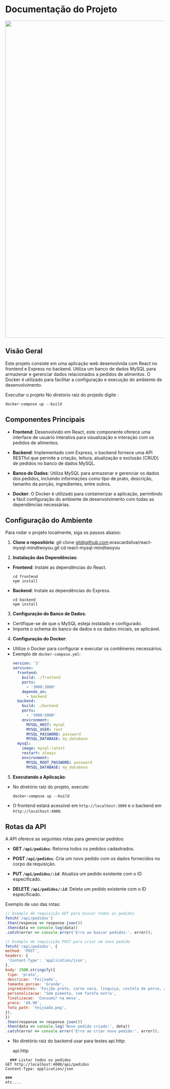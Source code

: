 # Documentação do Projeto

<img width = "1000px" src="https://github.com/erascardsilva/Test-Mynd2you/assets/70297459/247f965d-b39f-4757-8063-380e7847cf87">


## Visão Geral
Este projeto consiste em uma aplicação web desenvolvida com React no frontend e Express no backend. Utiliza um banco de dados MySQL para armazenar e gerenciar dados relacionados a pedidos de alimentos. O Docker é utilizado para facilitar a configuração e execução do ambiente de desenvolvimento.

Execultar o projeto 
No diretorio raiz do projedo digite :
  ```
  docker-compose up --build
  ```

## Componentes Principais
- **Frontend**: Desenvolvido em React, este componente oferece uma interface de usuário interativa para visualização e interação com os pedidos de alimentos.
  
- **Backend**: Implementado com Express, o backend fornece uma API RESTful que permite a criação, leitura, atualização e exclusão (CRUD) de pedidos no banco de dados MySQL.
  
- **Banco de Dados**: Utiliza MySQL para armazenar e gerenciar os dados dos pedidos, incluindo informações como tipo de prato, descrição, tamanho da porção, ingredientes, entre outros.
  
- **Docker**: O Docker é utilizado para containerizar a aplicação, permitindo a fácil configuração do ambiente de desenvolvimento com todas as dependências necessárias.

## Configuração do Ambiente
Para rodar o projeto localmente, siga os passos abaixo:

1. **Clone o repositório**:
git clone git@github.com:erascardsilva/react-mysql-mindtwoyou.git
cd react-mysql-mindtwoyou

2. **Instalação das Dependências**:
- **Frontend**: Instale as dependências do React.
  ```
  cd frontend
  npm install
  ```
- **Backend**: Instale as dependências do Express.
  ```
  cd backend
  npm install
  ```

3. **Configuração do Banco de Dados**:
- Certifique-se de que o MySQL esteja instalado e configurado.
- Importe o schema do banco de dados e os dados iniciais, se aplicável.

4. **Configuração do Docker**:
- Utilize o Docker para configurar e executar os contêineres necessários.
- Exemplo de `docker-compose.yml`:
  ```yaml
  version: '3'
  services:
    frontend:
      build: ./frontend
      ports:
        - '3000:3000'
      depends_on:
        - backend
    backend:
      build: ./backend
      ports:
        - '5000:5000'
      environment:
        MYSQL_HOST: mysql
        MYSQL_USER: root
        MYSQL_PASSWORD: password
        MYSQL_DATABASE: my_database
    mysql:
      image: mysql:latest
      restart: always
      environment:
        MYSQL_ROOT_PASSWORD: password
        MYSQL_DATABASE: my_database
  ```

5. **Executando a Aplicação**:
- No diretório raiz do projeto, execute:
  ```
  docker-compose up --build
  ```
- O frontend estará acessível em `http://localhost:3000` e o backend em `http://localhost:4000`.

## Rotas da API
A API oferece as seguintes rotas para gerenciar pedidos:

- **GET `/api/pedidos`**: Retorna todos os pedidos cadastrados.

- **POST `/api/pedidos`**: Cria um novo pedido com os dados fornecidos no corpo da requisição.

- **PUT `/api/pedidos/:id`**: Atualiza um pedido existente com o ID especificado.

- **DELETE `/api/pedidos/:id`**: Deleta um pedido existente com o ID especificado.

Exemplo de uso das rotas:

```javascript
// Exemplo de requisição GET para buscar todos os pedidos
fetch('/api/pedidos')
.then(response => response.json())
.then(data => console.log(data))
.catch(error => console.error('Erro ao buscar pedidos:', error));

// Exemplo de requisição POST para criar um novo pedido
fetch('/api/pedidos', {
method: 'POST',
headers: {
 'Content-Type': 'application/json',
},
body: JSON.stringify({
 tipo: 'prato',
 descricao: 'Feijoada',
 tamanho_porcao: 'Grande',
 ingredientes: 'Feijão preto, carne seca, linguiça, costela de porco, arroz, couve, laranja',
 personalizacao: 'Sem pimenta, com farofa extra',
 finalizacao: 'Consumir na mesa',
 preco: '49.90',
 foto_path: 'feijoada.png',
}),
})
.then(response => response.json())
.then(data => console.log('Novo pedido criado:', data))
.catch(error => console.error('Erro ao criar novo pedido:', error));

```
- No diretório raiz do backend usar para testes api.http:
  
  api.http
```
  ### Listar todos os pedidos
GET http://localhost:4000/api/pedidos
Content-Type: application/json

###
etc....
  ```